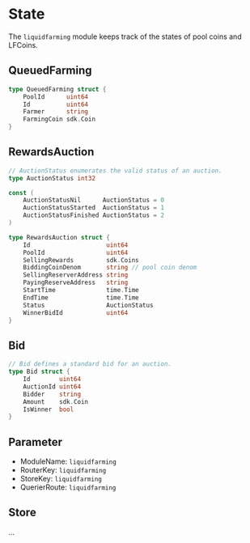 <!-- order: 2 -->

# State

The `liquidfarming` module keeps track of the states of pool coins and LFCoins.

## QueuedFarming

```go
type QueuedFarming struct {
	PoolId      uint64
	Id          uint64
	Farmer      string
	FarmingCoin sdk.Coin
}
```

## RewardsAuction

```go
// AuctionStatus enumerates the valid status of an auction.
type AuctionStatus int32

const (
	AuctionStatusNil      AuctionStatus = 0
	AuctionStatusStarted  AuctionStatus = 1
	AuctionStatusFinished AuctionStatus = 2
)

type RewardsAuction struct {
	Id                     uint64
	PoolId                 uint64
	SellingRewards         sdk.Coins
	BiddingCoinDenom       string // pool coin denom
	SellingReserverAddress string
	PayingReserveAddress   string
	StartTime              time.Time
	EndTime                time.Time
	Status                 AuctionStatus
	WinnerBidId            uint64
}
```

## Bid

```go
// Bid defines a standard bid for an auction.
type Bid struct {
	Id        uint64
	AuctionId uint64
	Bidder    string
	Amount    sdk.Coin
	IsWinner  bool
}
```

## Parameter

- ModuleName: `liquidfarming`
- RouterKey: `liquidfarming`
- StoreKey: `liquidfarming`
- QuerierRoute: `liquidfarming`

## Store

...